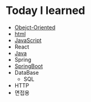 # Today I learned 

- [Obejct-Oriented](./Obejct-Oriented)
- [html](./HTML/)
- [JavaScript](./JavaScript)
- React
- [Java](./Java/)
- Spring 
- [SpringBoot](./SpringBoot)
- DataBase
    - SQL
- HTTP    
- 면접용 
